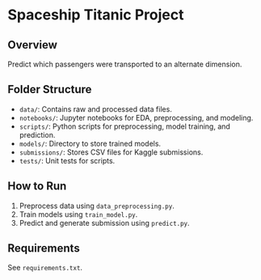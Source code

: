 # Spaceship Titanic Project

## Overview
Predict which passengers were transported to an alternate dimension.

## Folder Structure
- `data/`: Contains raw and processed data files.
- `notebooks/`: Jupyter notebooks for EDA, preprocessing, and modeling.
- `scripts/`: Python scripts for preprocessing, model training, and prediction.
- `models/`: Directory to store trained models.
- `submissions/`: Stores CSV files for Kaggle submissions.
- `tests/`: Unit tests for scripts.

## How to Run
1. Preprocess data using `data_preprocessing.py`.
2. Train models using `train_model.py`.
3. Predict and generate submission using `predict.py`.

## Requirements
See `requirements.txt`.

